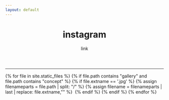 ```yaml
---
layout: default
---
```

<header>
  <h1>instagram</h1>
  <a>link</a>
</header>

<hr>

<section id="photos">
  {% for file in site.static_files %}
    {% if file.path contains "gallery" and file.path contains "concept" %}
      {% if file.extname == '.jpg' %}
        {% assign filenameparts = file.path | split: "/" %}
        {% assign filename = filenameparts | last | replace: file.extname,"" %}
  			<img src="{{ file.path }}" alt="">
      {% endif %}
    {% endif %}
  {% endfor %}
</section>

